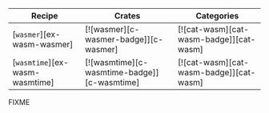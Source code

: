 | Recipe | Crates | Categories |
|--------|--------|------------|
| [`wasmer`][ex-wasm-wasmer] | [![wasmer][c-wasmer-badge]][c-wasmer] | [![cat-wasm][cat-wasm-badge]][cat-wasm] |
| [`wasmtime`][ex-wasm-wasmtime] | [![wasmtime][c-wasmtime-badge]][c-wasmtime] | [![cat-wasm][cat-wasm-badge]][cat-wasm] |

<div class="hidden">
FIXME
</div>
